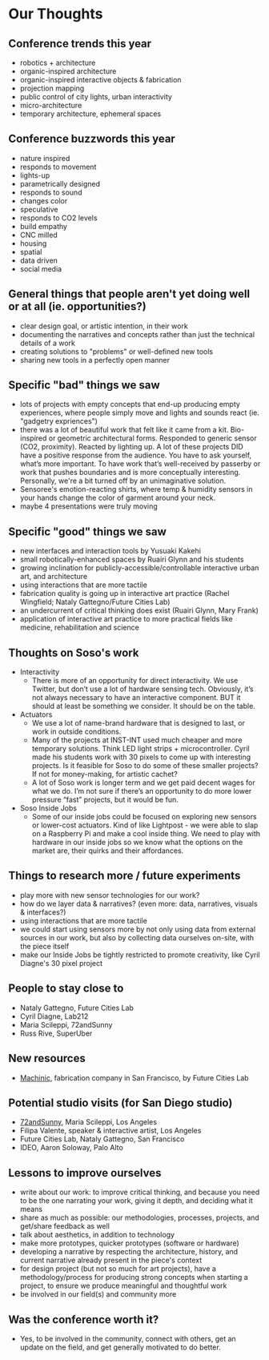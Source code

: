 # Our Thoughts

## Conference trends this year

  - robotics + architecture
  - organic-inspired architecture
  - organic-inspired interactive objects & fabrication
  - projection mapping
  - public control of city lights, urban interactivity
  - micro-architecture
  - temporary architecture, ephemeral spaces

## Conference buzzwords this year

  - nature inspired
  - responds to movement
  - lights-up
  - parametrically designed
  - responds to sound
  - changes color
  - speculative
  - responds to CO2 levels
  - build empathy
  - CNC milled
  - housing
  - spatial
  - data driven
  - social media

## General things that people aren't yet doing well or at all (ie. opportunities?)

  - clear design goal, or artistic intention, in their work
  - documenting the narratives and concepts rather than just the technical details of a work
  - creating solutions to "problems" or well-defined new tools
  - sharing new tools in a perfectly open manner

## Specific "bad" things we saw

  - lots of projects with empty concepts that end-up producing empty experiences, where people simply move and lights and sounds react (ie. "gadgetry expriences")
  - there was a lot of beautiful work that felt like it came from a kit. Bio-inspired or geometric architectural forms. Responded to generic sensor (CO2, proximity). Reacted by lighting up. A lot of these projects DID have a positive response from the audience. You have to ask yourself, what’s more important. To have work that’s well-received by passerby or work that pushes boundaries and is more conceptually interesting. Personally, we're a bit turned off by an unimaginative solution.
  - Sensoree's emotion-reacting shirts, where temp & humidity sensors in your hands change the color of garment around your neck.
  - maybe 4 presentations were truly moving

## Specific "good" things we saw

  - new interfaces and interaction tools by Yusuaki Kakehi
  - small robotically-enhanced spaces by Ruairi Glynn and his students
  - growing inclination for publicly-accessible/controllable interactive urban art, and architecture
  - using interactions that are more tactile
  - fabrication quality is going up in interactive art practice (Rachel Wingfield; Nataly Gattegno/Future Cities Lab)
  - an undercurrent of critical thinking does exist (Ruairi Glynn, Mary Frank)
  - application of interactive art practice to more practical fields like medicine, rehabilitation and science

## Thoughts on Soso's work

  - Interactivity
    - There is more of an opportunity for direct interactivity. We use Twitter, but don’t use a lot of hardware sensing tech. Obviously, it’s not always necessary to have an interactive component. BUT it should at least be something we consider. It should be on the table.
  - Actuators
    - We use a lot of name-brand hardware that is designed to last, or work in outside conditions.
    - Many of the projects at INST-INT used much cheaper and more temporary solutions. Think LED light strips + microcontroller. Cyril made his students work with 30 pixels to come up with interesting projects. Is it feasible for Soso to do some of these smaller projects? If not for money-making, for artistic cachet?
    - A lot of Soso work is longer term and we get paid decent wages for what we do. I’m not sure if there’s an opportunity to do more lower pressure “fast” projects, but it would be fun.
  - Soso Inside Jobs
    - Some of our inside jobs could be focused on exploring new sensors or lower-cost actuators. Kind of like Lightpost - we were able to slap on a Raspberry Pi and make a cool inside thing. We need to play with hardware in our inside jobs so we know what the options on the market are, their quirks and their affordances.

## Things to research more / future experiments

  - play more with new sensor technologies for our work?
  - how do we layer data & narratives? (even more: data, narratives, visuals & interfaces?)
  - using interactions that are more tactile
  - we could start using sensors more by not only using data from external sources in our work, but also by collecting data ourselves on-site, with the piece itself
  - make our Inside Jobs be tightly restricted to promote creativity, like Cyril Diagne's 30 pixel project

## People to stay close to

  - Nataly Gattegno, Future Cities Lab
  - Cyril Diagne, Lab212
  - Maria Scileppi, 72andSunny
  - Russ Rive, SuperUber

## New resources

  - [Machinic](http://www.machinic.us/), fabrication company in San Francisco, by Future Cities Lab

## Potential studio visits (for San Diego studio)

  - [72andSunny](https://www.72andsunny.com), Maria Scileppi, Los Angeles
  - Filipa Valente, speaker & interactive artist, Los Angeles
  - Future Cities Lab, Nataly Gattegno, San Francisco
  - IDEO, Aaron Soloway, Palo Alto

## Lessons to improve ourselves

  - write about our work: to improve critical thinking, and because you need to be the one narrating your work, giving it depth, and deciding what it means
  - share as much as possible: our methodologies, processes, projects, and get/share feedback as well
  - talk about aesthetics, in addition to technology
  - make more prototypes, quicker prototypes (software or hardware)
  - developing a narrative by respecting the architecture, history, and current narrative already present in the piece's context
  - for design project (but not so much for art projects), have a methodology/process for producing strong concepts when starting a project, to ensure we produce meaningful and thoughtful work
  - be involved in our field(s) and community more

## Was the conference worth it?

  - Yes, to be involved in the community, connect with others, get an update on the field, and get generally motivated to do better.
